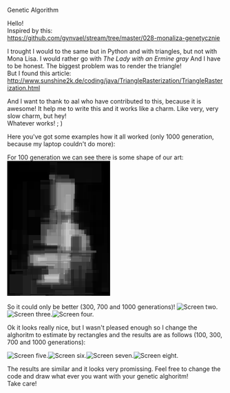 Genetic Algorithm

Hello!  
Inspired by this:  
https://github.com/gynvael/stream/tree/master/028-monaliza-genetycznie

I trought I would to the same but in Python and with triangles, but not with Mona Lisa. I would rather go with _The Lady with an Ermine gray_ And I have to be honest. The biggest problem was to render the triangle!  
But I found this article:  
http://www.sunshine2k.de/coding/java/TriangleRasterization/TriangleRasterization.html

And I want to thank to aal who have contributed to this, because it is awesome! It help me to write this and it works like a charm. Like very, very slow charm, but hey!  
Whatever works! ; )

Here you've got some examples how it all worked (only 1000 generation, because my laptop couldn't do more):

For 100 generation we can see there is some shape of our art:
![Screen one.](https://github.com/lowerbyte/Blog/blob/master/Genetic_algorithm/images/100pokolen.png)

So it could only be better (300, 700 and 1000 generations)!
![Screen two.](/images/300pokolen_triangle.png)![Screen three.](/images/700pokolen_triangle.png)![Screen four.](/images/1000pokolen_triangle.png)

Ok it looks really nice, but I wasn't pleased enough so I change the alghoritm to estimate by rectangles and the results are as follows (100, 300, 700 and 1000 generations):

![Screen five.](/images/100pokolen_triangle.png)![Screen six.](/images/300pokolen_triangle.png)![Screen seven.](/images/700pokolen_triangle.png)![Screen eight.](/images/1000pokolen_triangle.png)

The results are similar and it looks very promissing. Feel free to change the code and draw what ever you want with your genetic alghoritm!  
Take care!
